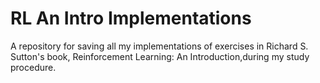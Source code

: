 # RL An Intro Implementations
A repository for saving all my implementations of exercises in Richard S. Sutton's book, Reinforcement Learning: An Introduction,during my study procedure.
